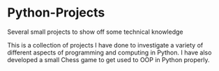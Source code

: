 # Python-Projects
Several small projects to show off some technical knowledge

This is a collection of projects I have done to investigate a variety of different aspects of programming and computing in Python. I have also developed a small Chess game to get used to OOP in Python properly.
